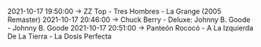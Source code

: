 2021-10-17 19:50:00 -> ZZ Top - Tres Hombres - La Grange (2005 Remaster)
2021-10-17 20:46:00 -> Chuck Berry - Deluxe: Johnny B. Goode - Johnny B. Goode
2021-10-17 20:51:00 -> Panteón Rococó - A La Izquierda De La Tierra - La Dosis Perfecta
